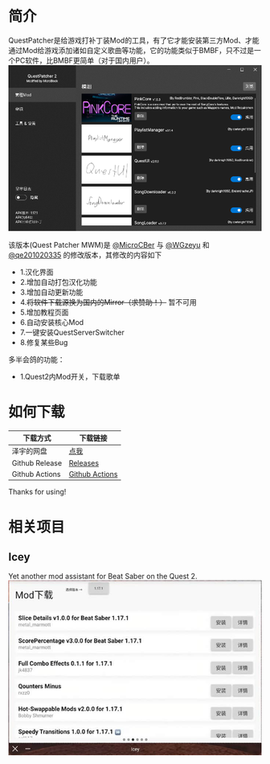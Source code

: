 # 简介
QuestPatcher是给游戏打补丁装Mod的工具，有了它才能安装第三方Mod、才能通过Mod给游戏添加诸如自定义歌曲等功能，它的功能类似于BMBF，只不过是一个PC软件，比BMBF更简单（对于国内用户）。
![QP](https://github.com/WGzeyu/BeatSaberGuide/blob/pages/oq-guide/img/qp-mod.png)

该版本(Quest Patcher MWM)是 [@MicroCBer](https://github.com/MicroCBer) 与 [@WGzeyu](https://github.com/WGzeyu) 和 [@qe201020335](https://github.com/qe201020335) 的修改版本，其修改的内容如下

- 1.汉化界面
- 2.增加自动打包汉化功能
- 3.增加自动更新功能
- 4.~~将软件下载源换为国内的Mirror（求赞助！）~~ 暂不可用
- 5.增加教程页面
- 6.自动安装核心Mod
- 7.一键安装QuestServerSwitcher
- 8.修复某些Bug

多半会鸽的功能：
- 1.Quest2内Mod开关，下载歌单

# 如何下载
| 下载方式 | 下载链接 |
|---|---|
| 泽宇的网盘 | [点我](https://share.wgzeyu.vip/) |
| Github Release | [ Releases ](https://github.com/MicroCBer/QuestPatcher/releases/latest) |
| Github Actions | [ Github Actions ](https://github.com/MicroCBer/QuestPatcher/actions) |


Thanks for using!

# 相关项目
## Icey
Yet another mod assistant for Beat Saber on the Quest 2.
![Icey](https://github.com/WGzeyu/BeatSaberGuide/blob/pages/oq-guide-qp/img/icey_3.jpg)
